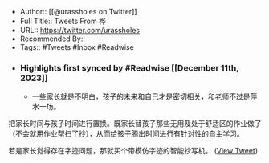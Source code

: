 - Author:: [[@urassholes on Twitter]]
- Full Title:: Tweets From 桦
- URL:: https://twitter.com/urassholes
- Recommended By::
- Tags:: #Tweets #Inbox #Readwise
- ### Highlights first synced by #Readwise [[December 11th, 2023]]
    - 一些家长就是不明白，孩子的未来和自己才是密切相关，和老师不过是萍水一场。

把家长时间与孩子时间进行置换。既家长替孩子那些无用及处于舒适区的作业做了（不会就用作业帮扫了抄），从而给孩子腾出时间进行有针对性的自主学习。

若是家长觉得存在字迹问题，那就买个带模仿字迹的智能抄写机。 ([View Tweet](https://twitter.com/urassholes/status/1733651745010516326))
